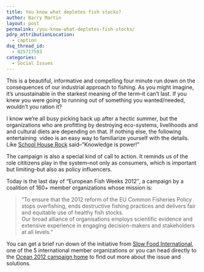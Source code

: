 ```yaml
---
title: You know what depletes fish stocks?
author: Barry Martin
layout: post
permalink: /you-know-what-depletes-fish-stocks/
pdrp_attributionLocation:
  - caption
dsq_thread_id:
  - 825717593
categories:
  - Social Issues
---
```

This is a beautiful, informative and compelling four minute run down on the consequences of our industrial approach to fishing. As you might imagine, it&#8217;s unsustainable in the starkest meaning of the term–it can&#8217;t last. If you knew you were going to running out of something you wanted/needed, wouldn&#8217;t you ration it?

I know we&#8217;re all busy picking back up after a hectic summer, but the organizations who are profitting by destroying eco-systems, livelihoods and and cultural diets are depending on that. If nothing else, the following entertaining  video is an easy way to familiarize yourself with the details. Like [School House Rock][1] said–&#8221;Knowledge is power!&#8221;



The campaign is also a special kind of call to action. It reminds us of the role cititizens play in the system–not only as consumers, which is important but limiting–but also as policy influencers.

Today is the last day of &#8220;European Fish Weeks 2012&#8243;, a campaign by a coalition of 160+ member organizations whose mission is:

> &#8220;To ensure that the 2012 reform of the EU Common Fisheries Policy stops overfishing, ends destructive fishing practices and delivers fair and equitable use of healthy fish stocks.  
> Our broad alliance of organisations employs scientific evidence and extensive experience in engaging decision-makers and stakeholders at all levels.&#8221;

You can get a brief run down of the initiative from [Slow Food International][2], one of the 5 international member organizations or you can head directly to the [Ocean 2012 campaign home][3] to find out more about the issue and solutions.

 [1]: http://www.schoolhouserock.tv/ "School House Rock"
 [2]: http://www.slowfood.com/international/slow-stories/141488/ocean2012/q=20572D#.UEDUd0EOFoo.wordpress
 [3]: http://www.ocean2012.eu/